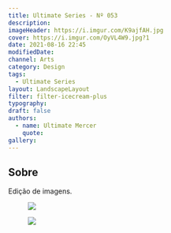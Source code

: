 ```yaml
---
title: Ultimate Series - Nº 053
description:
imageHeader: https://i.imgur.com/K9ajfAH.jpg
cover: https://i.imgur.com/OyVL4W9.jpg?1
date: 2021-08-16 22:45
modifiedDate:
channel: Arts
category: Design
tags:
  - Ultimate Series
layout: LandscapeLayout
filter: filter-icecream-plus
typography:
draft: false
authors:
  - name: Ultimate Mercer
    quote:
gallery:
---
```


## Sobre

Edição de imagens.

<figure>
<img src="https://i.imgur.com/K9ajfAH.jpg" className="max-w-none mx-auto block"/>
</figure>

<figure>
<img src="https://i.imgur.com/dldlvc0.jpg" className="max-w-none mx-auto block"/>
</figure>
